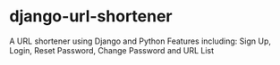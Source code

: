 # django-url-shortener
A URL shortener using Django and Python
Features including:
Sign Up, Login, Reset Password, Change Password and URL List
